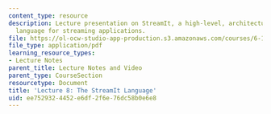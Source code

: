 ```yaml
---
content_type: resource
description: Lecture presentation on StreamIt, a high-level, architecture-independent
  language for streaming applications.
file: https://ol-ocw-studio-app-production.s3.amazonaws.com/courses/6-189-multicore-programming-primer-january-iap-2007/ee7529324452e6df2f6e76dc58b0e6e8_lec8streamit.pdf
file_type: application/pdf
learning_resource_types:
- Lecture Notes
parent_title: Lecture Notes and Video
parent_type: CourseSection
resourcetype: Document
title: 'Lecture 8: The StreamIt Language'
uid: ee752932-4452-e6df-2f6e-76dc58b0e6e8
---
```

